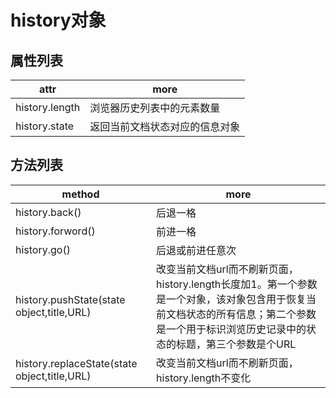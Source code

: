 # history对象

## 属性列表

| attr           | more            |
|----------------|-----------------|
| history.length | 浏览器历史列表中的元素数量   |
| history.state  | 返回当前文档状态对应的信息对象 |

## 方法列表

| method                                       | more                                                                                                    |
|----------------------------------------------|---------------------------------------------------------------------------------------------------------|
| history.back()                               | 后退一格                                                                                                    |
| history.forword()                            | 前进一格                                                                                                    |
| history.go()                                 | 后退或前进任意次                                                                                                |
| history.pushState(state object,title,URL)    | 改变当前文档url而不刷新页面，history.length长度加1。第一个参数是一个对象，该对象包含用于恢复当前文档状态的所有信息；第二个参数是一个用于标识浏览历史记录中的状态的标题，第三个参数是个URL |
| history.replaceState(state object,title,URL) | 改变当前文档url而不刷新页面，history.length不变化                                                                       |
